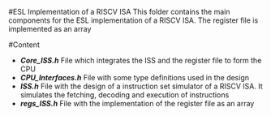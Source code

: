 #ESL Implementation of a RISCV ISA
This folder contains the main components for the ESL implementation of a RISCV ISA.
The register file is implemented as an array

#Content
- **_Core_ISS.h_** File which integrates the ISS and the register file to form the CPU
- **_CPU_Interfaces.h_** File with some type definitions used in the design
- **_ISS.h_** File with the design of a instruction set simulator of a RISCV ISA. It simulates the fetching, decoding and execution of instructions
- **_regs_ISS.h_** File with the implementation of the register file as an array